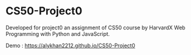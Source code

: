 # CS50-Project0
Developed for project0 an assignment of CS50 course by HarvardX Web Programming with Python and JavaScript.

Demo : https://alykhan2212.github.io/CS50-Project0
